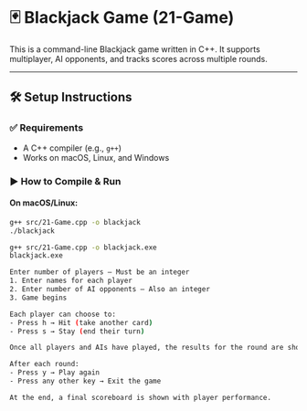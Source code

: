 # 🃏 Blackjack Game (21-Game)

This is a command-line Blackjack game written in C++. It supports multiplayer, AI opponents, and tracks scores across multiple rounds.

---

## 🛠 Setup Instructions

### ✅ Requirements
- A C++ compiler (e.g., `g++`)  
- Works on macOS, Linux, and Windows

### ▶️ How to Compile & Run

#### On macOS/Linux:
```bash
g++ src/21-Game.cpp -o blackjack
./blackjack

g++ src/21-Game.cpp -o blackjack.exe
blackjack.exe

Enter number of players – Must be an integer
1. Enter names for each player
2. Enter number of AI opponents – Also an integer
3. Game begins

Each player can choose to:
- Press h → Hit (take another card)
- Press s → Stay (end their turn)

Once all players and AIs have played, the results for the round are shown.

After each round:
- Press y → Play again
- Press any other key → Exit the game

At the end, a final scoreboard is shown with player performance.
